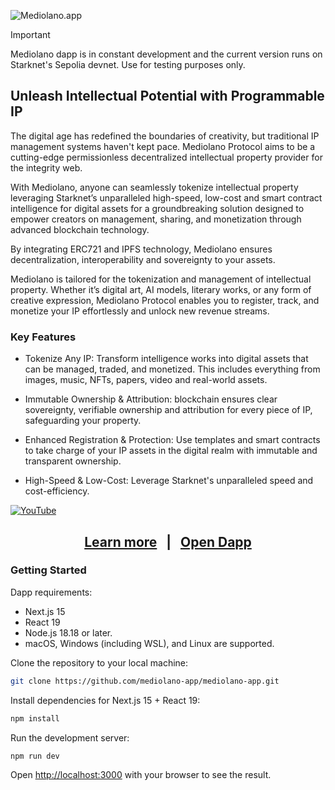 ![Mediolano.app](https://mediolano.app/wp-content/uploads/2024/09/mediolano-logo-dark-1.svg)

> [!IMPORTANT]
> Mediolano dapp is in constant development and the current version runs on Starknet's Sepolia devnet. Use for testing purposes only.

## Unleash Intellectual Potential with Programmable IP

The digital age has redefined the boundaries of creativity, but traditional IP management systems haven't kept pace. Mediolano Protocol aims to be a cutting-edge permissionless decentralized intellectual property provider for the integrity web.

With Mediolano, anyone can seamlessly tokenize intellectual property leveraging Starknet’s unparalleled high-speed, low-cost and smart contract intelligence for digital assets for a groundbreaking solution designed to empower creators on management, sharing, and monetization through advanced blockchain technology.

By integrating ERC721 and IPFS technology, Mediolano ensures decentralization, interoperability and sovereignty to your assets.

Mediolano is tailored for the tokenization and management of intellectual property. Whether it’s digital art, AI models, literary works, or any form of creative expression, Mediolano Protocol enables you to register, track, and monetize your IP effortlessly and unlock new revenue streams.

### Key Features

- Tokenize Any IP: Transform intelligence works into digital assets that can be managed, traded, and monetized. This includes everything from images, music, NFTs, papers, video and real-world assets.

- Immutable Ownership & Attribution: blockchain ensures clear sovereignty, verifiable ownership and attribution for every piece of IP, safeguarding your property.

- Enhanced Registration & Protection: Use templates and smart contracts to take charge of your IP assets in the digital realm with immutable and transparent ownership.

- High-Speed & Low-Cost: Leverage Starknet's unparalleled speed and cost-efficiency.

[![YouTube](http://i.ytimg.com/vi/uvskLmxmt7M/hqdefault.jpg)](https://www.youtube.com/watch?v=uvskLmxmt7M)

<h2 align="center">
  <a href="https://mediolano.app">Learn more</a>
  &nbsp; | &nbsp;
  <a href="https://ip.mediolano.app">Open Dapp</a>
</h2>

### Getting Started

Dapp requirements:

- Next.js 15
- React 19
- Node.js 18.18 or later.
- macOS, Windows (including WSL), and Linux are supported.

Clone the repository to your local machine:

```bash
git clone https://github.com/mediolano-app/mediolano-app.git
```

Install dependencies for Next.js 15 + React 19:

```bash
npm install
```

Run the development server:

```bash
npm run dev
```

Open [http://localhost:3000](http://localhost:3000) with your browser to see the result.
